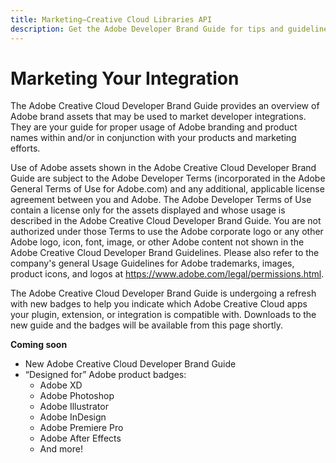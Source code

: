 ```yaml
---
title: Marketing—Creative Cloud Libraries API
description: Get the Adobe Developer Brand Guide for tips and guidelines on marketing your Creative Cloud Libraries integration.
---
```


# Marketing Your Integration

The Adobe Creative Cloud Developer Brand Guide provides an overview of Adobe brand assets that may be used to market developer integrations. They are your guide for proper usage of Adobe branding and product names within and/or in conjunction with your products and marketing efforts.

Use of Adobe assets shown in the Adobe Creative Cloud Developer Brand Guide are subject to the Adobe Developer Terms (incorporated in the Adobe General Terms of Use for Adobe.com) and any additional, applicable license agreement between you and Adobe. The Adobe Developer Terms of Use contain a license only for the assets displayed and whose usage is described in the Adobe Creative Cloud Developer Brand Guide. You are not authorized under those Terms to use the Adobe corporate logo or any other Adobe logo, icon, font, image, or other Adobe content not shown in the Adobe Creative Cloud Developer Brand Guidelines. Please also refer to the company's general Usage Guidelines for Adobe trademarks, images, product icons, and logos at https://www.adobe.com/legal/permissions.html.

The Adobe Creative Cloud Developer Brand Guide is undergoing a refresh with new badges to help you indicate which Adobe Creative Cloud apps your plugin, extension, or integration is compatible with. Downloads to the new guide and the badges will be available from this page shortly.

**Coming soon**

- New Adobe Creative Cloud Developer Brand Guide
- “Designed for” Adobe product badges:
  - Adobe XD
  - Adobe Photoshop
  - Adobe Illustrator
  - Adobe InDesign
  - Adobe Premiere Pro
  - Adobe After Effects
  - And more!
